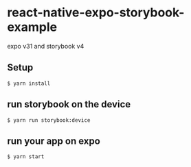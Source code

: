 # react-native-expo-storybook-example
expo v31 and storybook v4

## Setup
``` console
$ yarn install
```

## run storybook on the device
``` console
$ yarn run storybook:device
```

## run your app on expo
``` console
$ yarn start
```
